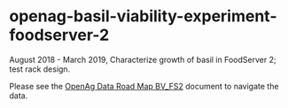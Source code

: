 # openag-basil-viability-experiment-foodserver-2
August 2018 - March 2019, Characterize growth of basil in FoodServer 2; test rack design.

Please see the [OpenAg Data Road Map BV_FS2](OpenAg_Data_Road_Map_BV_FS2.pdf) document to navigate the data.
